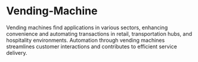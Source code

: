 # Vending-Machine
Vending machines find applications in various sectors, enhancing convenience and automating transactions in retail, transportation hubs, and hospitality environments. Automation through vending machines streamlines customer interactions and contributes to efficient service delivery.
